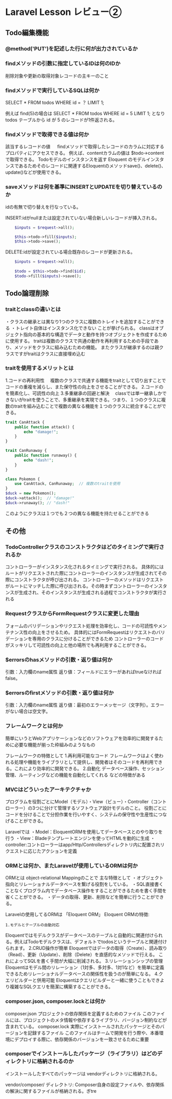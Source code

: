 # Laravel Lesson レビュー②

## Todo編集機能

### @method('PUT')を記述した行に何が出力されているか
<input type="hidden" name="_method" value="PUT">

### findメソッドの引数に指定しているIDは何のIDか
削除対象や更新の取得対象レコードの主キーのこと
### findメソッドで実行しているSQLは何か

SELECT * FROM todos WHERE id = ？ LIMIT 1;

例えば
find(5)の場合は
SELECT * FROM todos WHERE id = 5 LIMIT 1;
となり
todos テーブルから id が 5 のレコードが1件返される。

### findメソッドで取得できる値は何か
該当するレコードの値
　 findメソッドで取得したレコードのカラムに対応するプロパティにアクセスできる。
  例えば、contentカラムの値は $todo->contentで取得できる。
Todoモデルのインスタンスを返す
 Eloquent のモデルインスタンスであるためそのレコードに関連するEloquentのメソッドsave()、delete()、update()などが使用できる。
　

### saveメソッドは何を基準にINSERTとUPDATEを切り替えているのか
idの有無で切り替えを行なっている。

INSERT:idがnullまたは設定されていない場合新しいレコードが挿入される。

```php
    $inputs = $request->all();

    $this->todo->fill($inputs);
    $this->todo->save();
```

DELETE:idが設定されている場合既存のレコードが更新される。
```php
    $inputs = $request->all();
    
    $todo = $this->todo->find($id);
    $todo->fill($inputs)->save();
```


## Todo論理削除

### traitとclassの違いとは

・クラスの継承とは異なり1つのクラスに複数のトレイトを追加することができる
・トレイト自体はインスタンス化できない
ことが挙げられる。
classはオブジェクト指向の基本的な構造でデータと動作を持つオブジェクトを作成するために使用する。
traitは複数のクラスで共通の動作を再利用するための手段であり、メソッドをクラスに組み込むための機能。
またクラスが継承するのは親クラスですがtraitはクラスに直接埋め込む

### traitを使用するメリットとは
1.コードの再利用性
　複数のクラスで共通する機能をtraitとして切り出すことでコードの重複を減らし、また保守性の向上をさせることができる。
2.コードのを簡素化し、可読性の向上
3.多重継承の回避と解決
　classでは単一継承しかできないがtraitを使うことで、多重継承を実現できる。つまり、１つのクラスに複数のtraitを組み込むことで複数の異なる機能を１つのクラスに統合することができる。
```php
trait CanAttack {
    public function attack() {
        echo "damage!";
    }
}

trait CanRunaway {
    public function runaway() {
        echo "dash!";
    }
}

class Pokemon {
    use CanAttack, CanRunaway;  // 複数のtraitを使用
}
$duck = new Pokemon();
$duck->attack();  // "damage!"
$duck->runaway(); // "dash!"
```
このようにクラスは１つでも２つの異なる機能を持たせることができる
## その他

### TodoControllerクラスのコンストラクタはどのタイミングで実行されるか
コントローラーがインスタンス化されるタイミングで実行される。
具体的にはルートがリクエストされた際にコントローラーのインスタンスが生成されてその際にコンストラクタが呼び出される。
コントローラーのメソッドはリクエストがルートにマッチした際に呼び出される。その時まずコントローラーのインスタンスが生成され、そのインスタンスが生成される過程でコンストラクタが実行される

### RequestクラスからFormRequestクラスに変更した理由
フォームのバリデーションやリクエスト処理を効率化し、コードの可読性やメンテナンス性の向上をさせるため。
具体的にはFormRequestはリクエストのバリデーションを専用のクラスに分けることができるため
コントローラーのコードがスッキリして可読性の向上と他の場所でも再利用することができる。
### $errorsのhasメソッドの引数・返り値は何か
引数：入力欄のname属性
返り値：フィールドにエラーがあればtrueなければfalse。
### $errorsのfirstメソッドの引数・返り値は何か
引数：入力欄のname属性
返り値：最初のエラーメッセージ（文字列）。エラーがない場合は空文字。
### フレームワークとは何か
簡単にいうとWebアプリケーションなどのソフトウェアを効率的に開発するために必要な機能が揃った枠組みのようなもの

フレームワークの特徴として
1.再利用可能なコード
フレームワークはよく使われる処理や機能をライブラリとして提供し、開発者はそのコードを再利用できる。これにより効率的に開発できる。
2.自動化
データベース操作、セッション管理、ルーティングなどの機能を自動化してくれる
などの特徴がある
### MVCはどういったアーキテクチャか
プログラムを役割ごとにModel（モデル）・View（ビュー）・Controller（コントローラー）の3つに分けて管理するソフトウェア設計モデルのこと。
役割ごとにコードを分けることで分担作業を行いやすく、システムの保守性や生産性につなげることができる。

Laravelでは
・Model：EloquentORMを使用してデータベースとのやり取りを行う
・View：Bladeテンプレートエンジンを使ってHTMLを動的に生成
・controller:コントローラーはapp/Http/Controllersディレクトリ内に配置されリクエストに応じたアクションを定義
### ORMとは何か、またLaravelが使用しているORMは何か
ORMとは
object-relational Mappingのことで
主な特徴として
・オブジェクト指向とリレーショナルデータベースを繋げる役割をしている。
・SQL直接書くことなくプログラム内でデータベース操作をすることができるためを書く手間を省くことができる。
・データの取得、更新、削除などを簡単に行うことができる。

Laravelの使用してるORMは
「Eloquent ORM」
Eloquent ORMの特徴:

	1.モデルとテーブルの自動対応
  Eloquentではモデルクラスがデータベースのテーブルと自動的に関連付けられる。例えばTodoモデルクラスは、デフォルトでtodosというテーブルと関連付けられます。
	2.CRUD操作が簡単
  Eloquentではデータの取得（Create）、読み取り（Read）、更新（Update）、削除（Delete）を直感的なメソッドで行える。
  これによってSQLを書く手間が大幅に削減される。
	3.リレーションシップの管理
  Eloquentはモデル間のリレーション（1対多、多対多、1対1など）を簡単に定義できるためリレーショナルデータベースの関係性を扱うのが簡単になる。
	4.クエリビルダーと併用可能
  Eloquentはクエリビルダーと一緒に使うこともできより複雑なSQLクエリを簡潔に構築することができる。
### composer.json, composer.lockとは何か
composer.json
プロジェクトの依存関係を定義するためのファイル
このファイルには、プロジェクトのメタ情報や依存するライブラリ、バージョン制約などが含まれている。
composer.lock
実際にインストールされたパッケージとそのバージョンを記録するファイル
このファイルはチームで開発を行う際や、本番環境にデプロイする際に、依存関係のバージョンを一致させるために重要

### composerでインストールしたパッケージ（ライブラリ）はどのディレクトリに格納されるのか
インストールしたすべてのパッケージは
vendorディレクトリに格納される。

vendor/composer/ ディレクトリ: Composer自身の設定ファイルや、依存関係の解決に関するファイルが格納される。ぎtre
